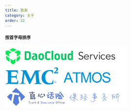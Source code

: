 ```yaml
---
title: 致谢
category: 关于
order: 32
---
```


#### 按首字母排序

<img src="/images/daocloud-dcs.png" width="400" />
<br>
<img src="/images/emc-atmos.png" width="400" />
<br>
<img src="/images/bowxeon-tio.png" width="400" />
